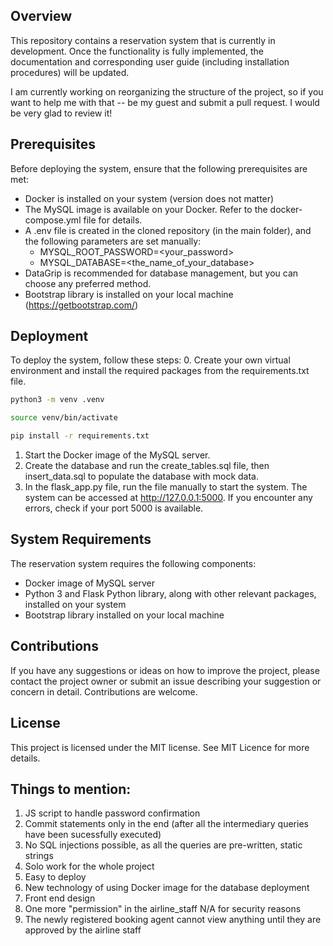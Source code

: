 ## Overview

This repository contains a reservation system that is currently in development. Once the functionality is fully implemented, the documentation and corresponding user guide (including installation procedures) will be updated.

I am currently working on reorganizing the structure of the project, so if you want to help me with that -- be my guest and submit a pull request. I would be very glad to review it!

## Prerequisites

Before deploying the system, ensure that the following prerequisites are met:

- Docker is installed on your system (version does not matter)
- The MySQL image is available on your Docker. Refer to the docker-compose.yml file for details.
- A .env file is created in the cloned repository (in the main folder), and the following parameters are set manually:
  - MYSQL_ROOT_PASSWORD=<your_password>
  - MYSQL_DATABASE=<the_name_of_your_database>
- DataGrip is recommended for database management, but you can choose any preferred method.
- Bootstrap library is installed on your local machine (https://getbootstrap.com/)

## Deployment

To deploy the system, follow these steps:
0. Create your own virtual environment and install the required packages from the requirements.txt file.

```bash
python3 -m venv .venv
```

```bash
source venv/bin/activate
```

```bash
pip install -r requirements.txt
```

1. Start the Docker image of the MySQL server.
2. Create the database and run the create_tables.sql file, then insert_data.sql to populate the database with mock data.
3. In the flask_app.py file, run the file manually to start the system. The system can be accessed at http://127.0.0.1:5000. If you encounter any errors, check if your port 5000 is available.


## System Requirements

The reservation system requires the following components:

- Docker image of MySQL server
- Python 3 and Flask Python library, along with other relevant packages, installed on your system
- Bootstrap library installed on your local machine

## Contributions

If you have any suggestions or ideas on how to improve the project, please contact the project owner or submit an issue describing your suggestion or concern in detail. Contributions are welcome.

## License

This project is licensed under the MIT license. See MIT Licence for more details.

## Things to mention:

1. JS script to handle password confirmation
2. Commit statements only in the end (after all the intermediary queries have been sucessfully executed)
3. No SQL injections possible, as all the queries are pre-written, static strings
4. Solo work for the whole project
5. Easy to deploy 
6. New technology of using Docker image for the database deployment
7. Front end design
8. One more "permission" in the airline_staff N/A for security reasons
9. The newly registered booking agent cannot view anything until they are approved by the airline staff


